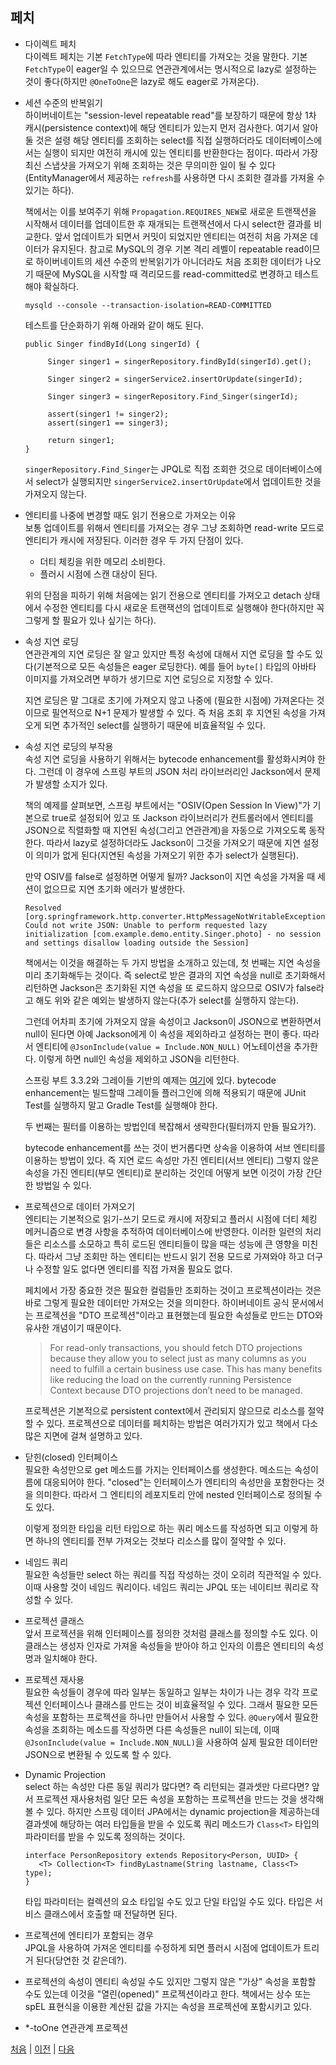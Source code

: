 ## 페치

- 다이렉트 페치  
다이렉트 페치는 기본 `FetchType`에 따라 엔티티를 가져오는 것을 말한다. 기본 `FetchType`이 eager일 수 있으므로 연관관계에서는 명시적으로 lazy로 설정하는 것이 좋다(하지만 `@OneToOne`은 lazy로 해도 eager로 가져온다).  

- 세션 수준의 반복읽기  
하이버네이트는 "session-level repeatable read"를 보장하기 때문에 항상 1차 캐시(persistence context)에 해당 엔티티가 있는지 먼저 검사한다. 여기서 알아둘 것은 설령 해당 엔티티를 조회하는 select를 직접 실행하더라도 데이터베이스에서는 실행이 되지만 여전히 캐시에 있는 엔티티를 반환한다는 점이다. 따라서 가장 최신 스냅샷을 가져오기 위해 조회하는 것은 무의미한 일이 될 수 있다(EntityManager에서 제공하는 `refresh`를 사용하면 다시 조회한 결과를 가져올 수 있기는 하다).  

  책에서는 이를 보여주기 위해 `Propagation.REQUIRES_NEW`로 새로운 트랜잭션을 시작해서 데이터를 업데이트한 후 재개되는 트랜잭션에서 다시 select한 결과를 비교한다. 앞서 업데이트가 되면서 커밋이 되었지만 엔티티는 여전히 처음 가져온 데이터가 유지된다. 참고로 MySQL의 경우 기본 격리 레벨이 repeatable read이므로 하이버네이트의 세션 수준의 반복읽기가 아니더라도 처음 조회한 데이터가 나오기 때문에 MySQL을 시작할 때 격리모드를 read-committed로 변경하고 테스트해야 확실하다.

  ```
  mysqld --console --transaction-isolation=READ-COMMITTED
  ```
  테스트를 단순화하기 위해 아래와 같이 해도 된다.
  ```
  public Singer findById(Long singerId) {		
		
       Singer singer1 = singerRepository.findById(singerId).get();
       
       Singer singer2 = singerService2.insertOrUpdate(singerId);
       
       Singer singer3 = singerRepository.Find_Singer(singerId);
		
       assert(singer1 != singer2);
       assert(singer1 == singer3);
       
       return singer1;
  }
  ```
  `singerRepository.Find_Singer`는 JPQL로 직접 조회한 것으로 데이터베이스에서 select가 실행되지만 `singerService2.insertOrUpdate`에서 업데이트한 것을 가져오지 않는다. 

- 엔티티를 나중에 변경할 때도 읽기 전용으로 가져오는 이유  
보통 업데이트를 위해서 엔티티를 가져오는 경우 그냥 조회하면 read-write 모드로 엔티티가 캐시에 저장된다. 이러한 경우 두 가지 단점이 있다. 

  - 더티 체킹을 위한 메모리 소비한다.
  - 플러시 시점에 스캔 대상이 된다.

  위의 단점을 피하기 위해 처음에는 읽기 전용으로 엔티티를 가져오고 detach 상태에서 수정한 엔티티를 다시 새로운 트랜잭션의 업데이트로 실행해야 한다(하지만 꼭 그렇게 할 필요가 있나 싶기는 하다).

- 속성 지연 로딩  
연관관계의 지연 로딩은 잘 알고 있지만 특정 속성에 대해서 지연 로딩을 할 수도 있다(기본적으로 모든 속성들은 eager 로딩한다). 예를 들어 `byte[]` 타입의 아바타 이미지를 가져오려면 부하가 생기므로 지연 로딩으로 지정할 수 있다.  

  지연 로딩은 말 그대로 초기에 가져오지 않고 나중에 (필요한 시점에) 가져온다는 것이므로 필연적으로 N+1 문제가 발생할 수 있다. 즉 처음 조회 후 지연된 속성을 가져오게 되면 추가적인 select를 실행하기 때문에 비효율적일 수 있다.  

- 속성 지연 로딩의 부작용  
속성 지연 로딩을 사용하기 위해서는 bytecode enhancement를 활성화시켜야 한다. 그런데 이 경우에 스프링 부트의 JSON 처리 라이브러리인 Jackson에서 문제가 발생할 소지가 있다.  

  책의 예제를 살펴보면, 스프링 부트에서는 "OSIV(Open Session In View)"가 기본으로 true로 설정되어 있고 또 Jackson 라이브러리가 컨트롤러에서 엔티티를 JSON으로 직렬화할 때 지연된 속성(그리고 연관관계)을 자동으로 가져오도록 동작한다. 따라서 lazy로 설정하더라도 Jackson이 그것을 가져오기 때문에 지연 설정이 의미가 없게 된다(지연된 속성을 가져오기 위한 추가 select가 실행된다).  

  만약 OSIV를 false로 설정하면 어떻게 될까? Jackson이 지연 속성을 가져올 때 세션이 없으므로 지연 초기화 에러가 발생한다. 

  ```
  Resolved [org.springframework.http.converter.HttpMessageNotWritableException: Could not write JSON: Unable to perform requested lazy initialization [com.example.demo.entity.Singer.photo] - no session and settings disallow loading outside the Session]
  ``` 
  책에서는 이것을 해결하는 두 가지 방법을 소개하고 있는데, 첫 번째는 지연 속성을 미리 초기화해두는 것이다. 즉 select로 받은 결과의 지연 속성을 null로 초기화해서 리턴하면 Jackson은 초기화된 지연 속성을 또 로드하지 않으므로 OSIV가 false라고 해도 위와 같은 예외는 발생하지 않는다(추가 select를 실행하지 않는다).  

  그런데 어차피 초기에 가져오지 않을 속성이고 Jackson이 JSON으로 변환하면서 null이 된다면 아예 Jackson에게 이 속성을 제외하라고 설정하는 편이 좋다. 따라서 엔티티에 `@JsonInclude(value = Include.NON_NULL)` 어노테이션을 추가한다. 이렇게 하면 null인 속성을 제외하고 JSON을 리턴한다.  

  스프링 부트 3.3.2와 그레이들 기반의 예제는 [여기](./examples/demo-boot/)에 있다. bytecode enhancement는 빌드할때 그레이들 플러그인에 의해 적용되기 때문에 JUnit Test를 실행하지 말고 Gradle Test를 실행해야 한다. 

  두 번째는 필터를 이용하는 방법인데 복잡해서 생략한다(필터까지 만들 필요가?).  

  bytecode enhancement를 쓰는 것이 번거롭다면 상속을 이용하여 서브 엔티티를 이용하는 방법이 있다. 즉 지연 로드 속성만 가진 엔티티(서브 엔티티) 그렇지 않은 속성을 가진 엔티티(부모 엔티티)로 분리하는 것인데 어떻게 보면 이것이 가장 간단한 방법일 수 있다.

- 프로젝션으로 데이터 가져오기  
엔티티는 기본적으로 읽기-쓰기 모드로 캐시에 저장되고 플러시 시점에 더티 체킹 메커니즘으로 변경 사항을 추적하여 데이터베이스에 반영한다. 이러한 일련의 처리들은 리소스를 소모하고 특히 로드된 엔티티들이 많을 때는 성능에 큰 영향을 미친다. 따라서 그냥 조회만 하는 엔티티는 반드시 읽기 전용 모드로 가져와야 하고 더구나 수정할 일도 없다면 엔티티를 직접 가져올 필요도 없다.  
  
  페치에서 가장 중요한 것은 필요한 컬럼들만 조회하는 것이고 프로젝션이라는 것은 바로 그렇게 필요한 데이터만 가져오는 것을 의미한다. 하이버네이트 공식 문서에서는 프로젝션을 "DTO 프로젝션"이라고 표현했는데 필요한 속성들로 만드는 DTO와 유사한 개념이기 때문이다. 

  >For read-only transactions, you should fetch DTO projections because they allow you to select just as many columns as you need to fulfill a certain business use case. This has many benefits like reducing the load on the currently running Persistence Context because DTO projections don’t need to be managed.

  프로젝션은 기본적으로 persistent context에서 관리되지 않으므로 리소스를 절약할 수 있다. 프로젝션으로 데이터를 페치하는 방법은 여러가지가 있고 책에서 다소 많은 지면에 걸쳐 설명하고 있다. 

- 닫힌(closed) 인터페이스  
필요한 속성만으로 get 메소드를 가지는 인터페이스를 생성한다. 메소드는 속성이름에 대응되어야 한다. "closed"는 인터페이스가 엔티티의 속성만을 포함한다는 것을 의미한다. 따라서 그 엔티티의 레포지토리 안에 nested 인터페이스로 정의될 수도 있다.  

  이렇게 정의한 타입을 리턴 타입으로 하는 쿼리 메소드를 작성하면 되고 이렇게 하면 하나의 엔티티를 전부 가져오는 것보다 리소스를 많이 절약할 수 있다.  

- 네임드 쿼리  
필요한 속성들만 select 하는 쿼리를 직접 작성하는 것이 오히려 직관적일 수 있다. 이때 사용할 것이 네임드 쿼리이다. 네임드 쿼리는 JPQL 또는 네이티브 쿼리로 작성할 수 있다. 

- 프로젝션 클래스  
앞서 프로젝션을 위해 인터페이스를 정의한 것처럼 클래스를 정의할 수도 있다. 이 클래스는 생성자 인자로 가져올 속성들을 받아야 하고 인자의 이름은 엔티티의 속성명과 일치해야 한다.  

- 프로젝션 재사용  
필요한 속성들이 경우에 따라 일부는 동일하고 일부는 차이가 나는 경우 각각 프로젝션 인터페이스나 클래스를 만드는 것이 비효율적일 수 있다. 그래서 필요한 모든 속성을 포함하는 프로젝션을 하나만 만들어서 사용할 수 있다. `@Query`에서 필요한 속성을 조회하는 메소드를 작성하면 다른 속성들은 null이 되는데, 이때 `@JsonInclude(value = Include.NON_NULL)`을 사용하여 실제 필요한 데이터만 JSON으로 변환될 수 있도록 할 수 있다. 

- Dynamic Projection  
select 하는 속성만 다른 동일 쿼리가 많다면? 즉 리턴되는 결과셋만 다르다면? 앞서 프로젝션 재사용처럼 일단 모든 속성을 포함하는 프로젝션을 만드는 것을 생각해볼 수 있다. 하지만 스프링 데이터 JPA에서는 dynamic projection을 제공하는데 결과셋에 해당하는 여러 타입들을 받을 수 있도록 쿼리 메소드가 `Class<T>` 타입의 파라미터를 받을 수 있도록 정의하는 것이다. 

  ```
  interface PersonRepository extends Repository<Person, UUID> {
     <T> Collection<T> findByLastname(String lastname, Class<T> type);
  }
  ```
  타입 파라미터는 컬렉션의 요소 타입일 수도 있고 단일 타입일 수도 있다. 타입은 서비스 클래스에서 호출할 때 전달하면 된다. 

- 프로젝션에 엔티티가 포함되는 경우  
  JPQL을 사용하여 가져온 엔티티를 수정하게 되면 플러시 시점에 업데이트가 트리거 된다(당연한 것 같은데?).

- 프로젝션의 속성이 엔티티 속성일 수도 있지만 그렇지 않은 "가상" 속성을 포함할 수도 있는데 이것을 "열린(opened)" 프로젝션이라고 한다. 책에서는 상수 또는 spEL 표현식을 이용한 계산된 값을 가지는 속성을 프로젝션에 포함시키고 있다. 

- *-toOne 연관관계 프로젝션  



[처음](../README.md) | [이전](../02/README.md) | [다음](../04/README.md) 